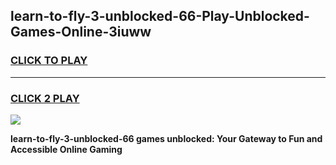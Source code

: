 
## learn-to-fly-3-unblocked-66-Play-Unblocked-Games-Online-3iuww
<h3>
<a href="https://premium76.site?title=learn-to-fly-3-unblocked-66&ref=25A">CLICK TO PLAY</a></h3>
<hr>

<h3>
<a href="https://premium76.site?title=learn-to-fly-3-unblocked-66&ref=25A">CLICK 2 PLAY</a>
  
</h3>

<a href="https://premium76.site?title=learn-to-fly-3-unblocked-66&ref=25A"><img src="https://clearcache.store/games.png"></a>


**learn-to-fly-3-unblocked-66 games unblocked: Your Gateway to Fun and Accessible Online Gaming**
